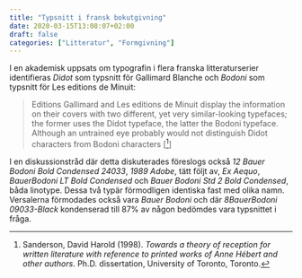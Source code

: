 ```yaml
---
title: "Typsnitt i fransk bokutgivning"
date: 2020-03-15T13:08:07+02:00
draft: false
categories: ["Litteratur", "Formgivning"]
---
```


I en akademisk uppsats om typografin i flera franska litteraturserier identifieras _Didot_ som typsnitt för Gallimard Blanche och _Bodoni_ som typsnitt för Les editions de Minuit:

> Editions Gallimard and Les editions de Minuit display the information on their covers with two different, yet very similar-looking typefaces; the former uses the Didot typeface, the latter the Bodoni typeface. Although an untrained eye probably would not distinguish Didot characters from Bodoni characters [[^1]]

I en diskussionstråd där detta diskuterades föreslogs också _12 Bauer Bodoni Bold Condensed 24033_, _1989 Adobe_, tätt följt av, _Ex Aequo_, _BauerBodoni LT Bold Condensed_ och _Bauer Bodoni Std 2 Bold Condensed_, båda linotype. Dessa två typär förmodligen identiska fast med olika namn. Versalerna förmodades också vara _Bauer Bodoni_ och där _8BauerBodoni 09033-Black_ kondenserad till 87% av någon bedömdes vara typsnittet i fråga.

[^1]: Sanderson, David Harold (1998). _Towards a theory of reception for written literature with reference to printed works of Anne Hébert and other authors_. Ph.D. dissertation, University of Toronto, Toronto.

